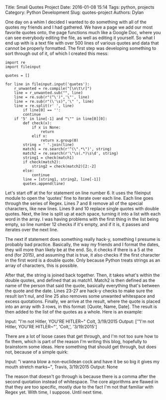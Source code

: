 Title: Small Quotes Project
Date: 2016-01-08 15:14
Tags: python, projects
Category: Python Development
Slug: quotes-project
Authors: Dylan

  One day on a whim I decided I wanted to do something with all of the quotes my friends and I had gathered. We have a page we add our
most favorite quotes onto, the page functions much like a Google Doc, where you can see everybody editing the file, as well as editing it
yourself. So what I end up with is a text file with over 500 lines of various quotes and data that cannot be properly formatted. The
first step was developing something to sort through out of it, of which I created this mess:

	import re
	import fileinput

	quotes = []

	for line in fileinput.input('quotes'):
		r_unwanted = re.compile("[\n\t\r]")
		line = r_unwanted.sub("", line)
		line = re.sub(r"(^\')",'\"', line)
		line = re.sub(r"(\'\s)",'\" ', line)
		line = re.split(r' ', line)
      		if line[0] == '':
			continue
		if '5' in line[-1] and "\"" in line[0][0]:
			def check(x):
				if x is None:
					return
				elif x:
					return x.group(0)
			string = ' '.join(line)
			match1 = re.search(r'^(\".*\")', string)
			match2 = re.search(r'\"\s(.*)\s\d', string)
			string1 = check(match1)
			if check(match2):
				string2 = check(match2)[2:-2]
			else: 
				continue
			line = [string1, string2, line[-1]]
			quotes.append(line)

Let's start off at the for statement on line number 6. It uses the fileinput module to open the 'quotes' fine to iterate over each line. Each line goes through the series of Regex. Lines 7 and 8 remove all of the special characters, like new lines. Lines 9 and 10 replace single quotes with double quotes. Next, the line is split up at each space, turning it into a list with each word in the array. I was having problems with the first thing in the list being empty, so line number 12 checks if it's empty, and if it is, it passes and iterates over the next line. 

The next if statement does something really hack-y, something I presume is probably bad practice. Basically, the way my friends and I format the dates, they will more than likely be at the end. So, it checks if there is a 5 at the end (for 2015), and assuming that is true, it also checks if the first character in the first word is a double quote. Only because Python treats strings as an array of characters, this is possible. 

After that, the string is joined back together. Then, it takes what's within the double quotes, and defined that as match1. Match2 is then defined as the name of the person that said the quote, basically everything that's between the quote and the date. Lines 23-27 are hack-y checks to make sure the result isn't nul, and line 25 also removes some unwanted whitespace and excess quotations. Finally, we arrive at the result, where the quote is placed into an array with 3 rows, in this format: [Quote, Name, Date]. The result is then added to the list of the quotes as a whole. Here is an example:

Input: "I'm not Hitler, YOU'RE HITLER~" Colt, 3/19/2015
Output: ['"I\'m not Hitler, YOU\'RE HITLER~"', 'Colt,', '3/19/2015']

There are a lot of loose cases that get through, and I'm not too sure how to fix them, which is part of the reason I'm writing this blog, hopefully to brainstorm some ideas. Here something that should get through, but does not, because of a simple quirk:

Input: "i wanna blow a non-euclidean cock and have it be so big it gives my mouth stretch marks~", Travis, 3/19/2015
Output: None

The reason that doesn't go through is because there is a comma after the second quotation instead of whitespace. The core algorithms are flawed in that they are too specific, mostly due to the fact I'm not that familiar with Regex yet. With time, I suppose. Until next time.
